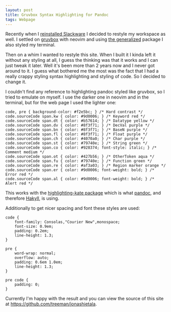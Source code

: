 ```yaml
---
layout: post
title: Gruvbox Syntax Highlighting for Pandoc
tags: Webpage
---
```


Recently when I [reinstalled Slackware][reinstall] I decided to restyle my workspace as well. I settled on [gruvbox][] with neovim and using [the generalized][gruvbox-generalized] package I also styled my terminal.

Then on a whim I wanted to restyle this site. When I built it I kinda left it without any styling at all, I guess the thinking was that it works and I can just tweak it later. Well it's been more than 2 years now and I never got around to it. I guess what bothered me the most was the fact that I had a really crappy styling syntax highlighting and styling of code. So I decided to change it.

I couldn't find any reference to highlighting pandoc styled like gruvbox, so I tried to emulate on myself. I use the darker one in neovim and in the terminal, but for the web page I used the lighter one:

```{.css}
code, pre { background-color: #f2e5bc; } /* Hard contrast */
code.sourceCode span.kw { color: #9d0006; } /* Keyword red */
code.sourceCode span.dt { color: #b57614; } /* Datatype yellow */
code.sourceCode span.dv { color: #8f3f71; } /* DecVal purple */
code.sourceCode span.bn { color: #8f3f71; } /* BaseN purple */
code.sourceCode span.fl { color: #8f3f71; } /* Float purple */
code.sourceCode span.ch { color: #4070a0; } /* Char purple */
code.sourceCode span.st { color: #79740e; } /* String green */
code.sourceCode span.co { color: #928374; font-style: italic; } /* Comment medium */
code.sourceCode span.ot { color: #427b56; } /* OtherToken aqua */
code.sourceCode span.fu { color: #79740e; } /* Function green */
code.sourceCode span.re { color: #af3a03; } /* Region marker orange */
code.sourceCode span.er { color: #9d0006; font-weight: bold; } /* Error red */
code.sourceCode span.al { color: #9d0006; font-weight: bold; } /* Alert red */
```

This works with the [highlighting-kate package][] which is what [pandoc][], and therefore [Hakyll][], is using.

Additionally to get nicer spacing and font these styles are used:

```{.css}
code {
    font-family: Consolas,"Courier New",monospace;
    font-size: 0.9em;
    padding: 0.2em;
    line-height: 1.3;
}

pre {
    word-wrap: normal;
    overflow: auto;
    padding: 0.6em 1.0em;
    line-height: 1.3;
}

pre code {
    padding: 0;
}
```

Currently I'm happy with the result and you can view the source of this site at <https://github.com/treeman/jonashietala>.

[reinstall]: /blog/2015/08/02/slackware_update "Reinstall Slackware"
[gruvbox]: https://github.com/morhetz/gruvbox "Gruvbox for vim"
[gruvbox-generalized]: https://github.com/morhetz/gruvbox-generalized "Gruvbox generalized"
[highlighting-kate package]: http://hackage.haskell.org/package/highlighting-kate "The highlighting-kate package"
[pandoc]: http://pandoc.org/index.html "Pandoc"
[Hakyll]: http://jaspervdj.be/hakyll/ "Hakyll"
